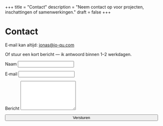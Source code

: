 +++
title = "Contact"
description = "Neem contact op voor projecten, inschattingen of samenwerkingen."
draft = false
+++

# Contact

E‑mail kan altijd: jonas@jo-qu.com

Of stuur een kort bericht — ik antwoord binnen 1–2 werkdagen.

<form action="https://formspree.io/f/xbldvezz" method="POST">
  <div style="display:grid; gap: 0.75rem; max-width: 680px">
    <label>
      Naam
      <input type="text" name="name" required>
    </label>
    <label>
      E‑mail
      <input type="email" name="email" required>
    </label>
    <label>
      Bericht
      <textarea name="message" rows="6" required></textarea>
    </label>
    <input type="text" name="_gotcha" style="display:none" aria-hidden="true">
    <button type="submit">Versturen</button>
  </div>
</form>
